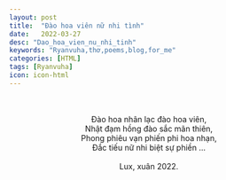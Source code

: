 ```yaml
---
layout: post
title:  "Đào hoa viên nữ nhi tình"
date:   2022-03-27
desc: "Dao_hoa_vien_nu_nhi_tinh"
keywords: "Ryanvuha,thơ,poems,blog,for_me"
categories: [HTML]
tags: [Ryanvuha]
icon: icon-html
---
```


<center>
  
  <br/> <br/>
Đào hoa nhân lạc đào hoa viên, <br/>
Nhật đạm hồng đào sắc mãn thiên, <br/>
Phong phiêu vạn phiến phi hoa nhạn, <br/>
Đắc tiếu nữ nhi biệt sự phiền ... <br/> <br/>
Lux, xuân 2022. <br/>
</center>
